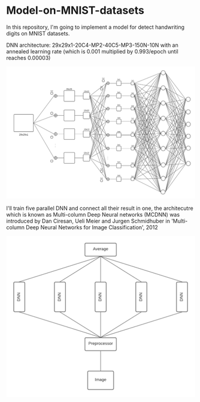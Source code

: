 # Model-on-MNIST-datasets

In this repository, I'm going to implement a model for detect handwriting digits on MNIST datasets.

DNN architecture: 29x29x1-20C4-MP2-40C5-MP3-150N-10N with an annealed learning rate (which is 0.001 multiplied by 0.993/epoch until reaches 0.00003)

![DNN architecture](/images/dnn.png)

I'll train five parallel DNN and connect all their result in one, the architecutre which is known as Multi-column Deep Neural networks (MCDNN) was introduced by Dan Ciresan, Ueli Meier and Jurgen Schmidhuber in 'Multi-column Deep Neural Networks for Image Classification', 2012

![MCDNN architecture](/images/mcdnn.png)
